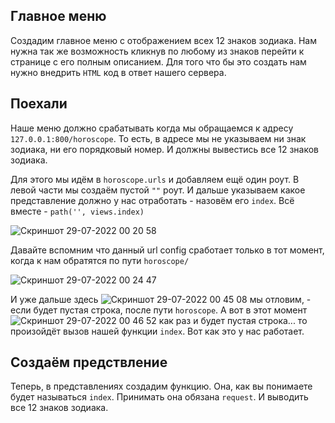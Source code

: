 ## Главное меню
Создадим главное меню с отображением всех 12 знаков зодиака. Нам нужна так же возможность кликнув по любому из знаков перейти к странице с его полным описанием.
Для того что бы это создать нам нужно внедрить `HTML` код в ответ нашего сервера. 

## Поехали
Наше меню должно срабатывать когда мы обращаемся к  адресу `127.0.0.1:800/horoscope`. То есть, в адресе мы не указываем ни знак зодиака, ни его порядковый номер.
И должны вывестись все 12 знаков зодиака.

Для этого мы идём в `horoscope.urls` и добавляем ещё один роут. В левой части мы создаём пустой `""` роут. И дальше указываем какое представление должно у нас отработать - назовём его `index`. Всё вместе - `path('', views.index)`

![Скриншот 29-07-2022 00 20 58](https://user-images.githubusercontent.com/84935915/181639714-1a4f2ed5-1b57-4808-8712-4c78d4e422ed.png)

Давайте вспомним что данный url config сработает только в тот момент, когда к нам обратятся по пути `horoscope/`

![Скриншот 29-07-2022 00 24 47](https://user-images.githubusercontent.com/84935915/181640265-b01a459c-262c-4725-9c3b-ce30c9fbcfe8.png)

И уже дальше здесь ![Скриншот 29-07-2022 00 45 08](https://user-images.githubusercontent.com/84935915/181642948-d12284d5-4000-4250-9151-1e48c8c668b7.png)
мы отловим, - если будет пустая строка, после пути `horoscope`. А вот в этот момент ![Скриншот 29-07-2022 00 46 52](https://user-images.githubusercontent.com/84935915/181643153-1163a926-5bcc-4315-869b-463b6cf269da.png) как раз и будет пустая строка... то произойдёт вызов нашей функции `index`.
Вот как это у нас работает.

## Создаём предствление

Теперь, в представлениях создадим функцию. Она, как вы понимаете будет называться `index`. Принимать она обязана `request`. И выводить все 12 знаков зодиака.
